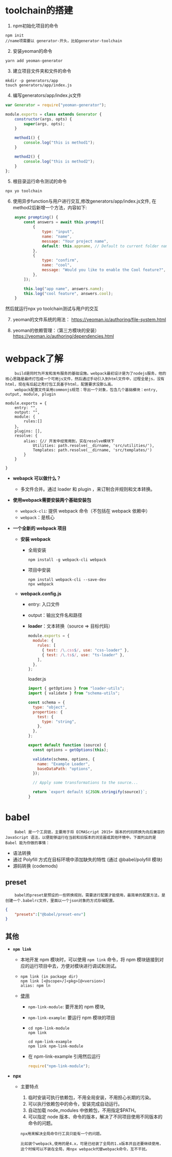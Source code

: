 # toolchain的搭建
1. npm初始化项目的命令
```shell
npm init 
//name项需要以 generator-开头，比如generator-toolchain
```
2. 安装yeoman的命令
```shell
yarn add yeoman-generator
```

3. 建立项目文件夹和文件的命令
```shell
mkdir -p generators/app
touch generators/app/index.js
```

4. 编写generators/app/index.js文件
```js
var Generator = require("yeoman-generator");

module.exports = class extends Generator {
	constructor(args, opts) {
		super(args, opts);
	}

	method1() {
		console.log("this is method1");
	}

	method2() {
		console.log("this is method2");
	}
};
```

5. 根目录运行命令测试的命令
```shell
npx yo toolchain
```

6. 使用异步function与用户进行交互,修改generators/app/index.js文件, 在method2后新增一个方法，内容如下:
```js
	async prompting() {
		const answers = await this.prompt([
			{
				type: "input",
				name: "name",
				message: "Your project name",
				default: this.appname, // Default to current folder name
			},
			{
				type: "confirm",
				name: "cool",
				message: "Would you like to enable the Cool feature?",
			},
		]);

		this.log("app name", answers.name);
		this.log("cool feature", answers.cool);
	}
```
然后就运行npx yo toolchain测试与用户的交互

7. yeoman的文件系统的用法：
https://yeoman.io/authoring/file-system.html

8. yeoman的依赖管理：（第三方模块的安装）
https://yeoman.io/authoring/dependencies.html

# webpack了解
		build是同时为开发和发布服务的基础设施。webpack最初设计是为了nodejs服务，他的核心思路是最终打包成一个可用js文件，然后通过手动引入到html文件中，过程全是js，没有html，现在有后起之秀打包工具基于html，配置要求没那么高。
		webpack配置文件采用commonjs规范：导出一个对象，包含几个基础模块：entry, output, module, plugin
            
```
module.exports = {
	entry: "",
	output: "",
	module: {
		rules:[]
	}，
	plugins: [],
	resolve: { 
		alias: {// 开发中经常用到，实在resolve模块下
			Utilities: path.resolve(__dirname, 'src/utilities/'),
			Templates: path.resolve(__dirname, 'src/templates/')
		}
	}

}
```
- **webapck 可以做什么？**
  - 多文件合并。通过 loader 和 plugin ，来订制合并规则和文本转换。
- **使用webpack需要安装两个基础安装包**
  - `webpack-cli`: 提供 webpack 命令（不包括在 webpack 依赖中）
  - `webpack`：是核心
- **一个全新的 webpack 项目**

  - **安装 webpack**
    - 全局安装
      ```
      npm install -g webpack-cli webpack
      ```
    - 项目中安装
      ```
      npm install webpack-cli --save-dev
      npx webpack
      ```
  - **webpack.config.js**

    - entry: 入口文件
    - output：输出文件名和路径
    - **loader**：文本转换（source => 目标代码）

      ```js
      module.exports = {
        module: {
          rules: [
            { test: /\.css$/, use: "css-loader" },
            { test: /\.ts$/, use: "ts-loader" },
          ],
        },
      };
      ```

      loader.js

      ```js
      import { getOptions } from "loader-utils";
      import { validate } from "schema-utils";

      const schema = {
        type: "object",
        properties: {
          test: {
            type: "string",
          },
        },
      };

      export default function (source) {
        const options = getOptions(this);

        validate(schema, options, {
          name: "Example Loader",
          baseDataPath: "options",
        });

        // Apply some transformations to the source...

        return `export default ${JSON.stringify(source)}`;
      }
      ```
# babel
		Babel 是一个工具链，主要用于将 ECMAScript 2015+ 版本的代码转换为向后兼容的 JavaScript 语法，以便能够运行在当前和旧版本的浏览器或其他环境中。下面列出的是 Babel 能为你做的事情：
* 语法转换
* 通过 Polyfill 方式在目标环境中添加缺失的特性 (通过 @babel/polyfill 模块)
* 源码转换 (codemods)
## preset
		babel的preset是预设的一些转换规则，需要进行配置才能使用，最简单的配置方法，是创建一个.babelrc文件，里面以一个json对象的方式存储配置。
```json
{
	"presets":["@babel/preset-env"]
}
```
## 其他

- **`npm link`**

  - 本地开发 npm 模块时，可以使用 `npm link` 命令，将 npm 模块链接到对应的运行项目中去，方便对模块进行调试和测试。

  - ```
    npm link (in package dir)
    npm link [<@scope>/]<pkg>[@<version>]
    alias: npm ln
    ```
  - [使用](https://www.jianshu.com/p/aaa7db89a5b2)

    - `npm-link-module`: 要开发的 npm 模块,
    - `npm-link-example`: 要运行 npm 模块的项目
    - ```
      cd npm-link-module
      npm link

      cd npm-link-example
      npm link npm-link-module
      ```

    - 在 npm-link-example 引用然后运行
      ```js
      require("npm-link-module");
      ```

- **npx**

  - 主要特点

    1. 临时安装可执行依赖包，不用全局安装，不用担心长期的污染。
    2. 可以执行依赖包中的命令，安装完成自动运行。
    3. 自动加载 node_modules 中依赖包，不用指定$PATH。
    4. 可以指定 node 版本、命令的版本，解决了不同项目使用不同版本的命令的问题。

    ```
    npx用来解决全局命令行工具只能有一个的问题。

    比如装个webpack,使用的是4.x，可是已经装了全局的1.x版本并且还要继续使用，这个时候可以不装在全局，用npx webpack代替webpack命令，互不干扰。
    ```
